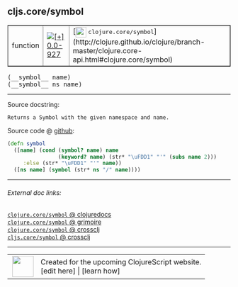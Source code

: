 ## cljs.core/symbol



 <table border="1">
<tr>
<td>function</td>
<td><a href="https://github.com/cljsinfo/cljs-api-docs/tree/0.0-927"><img valign="middle" alt="[+] 0.0-927" title="Added in 0.0-927" src="https://img.shields.io/badge/+-0.0--927-lightgrey.svg"></a> </td>
<td>
[<img height="24px" valign="middle" src="http://i.imgur.com/1GjPKvB.png"> <samp>clojure.core/symbol</samp>](http://clojure.github.io/clojure/branch-master/clojure.core-api.html#clojure.core/symbol)
</td>
</tr>
</table>


 <samp>
(__symbol__ name)<br>
</samp>
 <samp>
(__symbol__ ns name)<br>
</samp>

---





Source docstring:

```
Returns a Symbol with the given namespace and name.
```


Source code @ [github](https://github.com/clojure/clojurescript/blob/r1006/src/cljs/cljs/core.cljs#L1071-L1076):

```clj
(defn symbol
  ([name] (cond (symbol? name) name
                (keyword? name) (str* "\uFDD1" "'" (subs name 2)))
     :else (str* "\uFDD1" "'" name))
  ([ns name] (symbol (str* ns "/" name))))
```

<!--
Repo - tag - source tree - lines:

 <pre>
clojurescript @ r1006
└── src
    └── cljs
        └── cljs
            └── <ins>[core.cljs:1071-1076](https://github.com/clojure/clojurescript/blob/r1006/src/cljs/cljs/core.cljs#L1071-L1076)</ins>
</pre>

-->

---



###### External doc links:

[`clojure.core/symbol` @ clojuredocs](http://clojuredocs.org/clojure.core/symbol)<br>
[`clojure.core/symbol` @ grimoire](http://conj.io/store/v1/org.clojure/clojure/1.7.0-beta3/clj/clojure.core/symbol/)<br>
[`clojure.core/symbol` @ crossclj](http://crossclj.info/fun/clojure.core/symbol.html)<br>
[`cljs.core/symbol` @ crossclj](http://crossclj.info/fun/cljs.core.cljs/symbol.html)<br>

---

 <table>
<tr><td>
<img valign="middle" align="right" width="48px" src="http://i.imgur.com/Hi20huC.png">
</td><td>
Created for the upcoming ClojureScript website.<br>
[edit here] | [learn how]
</td></tr></table>

[edit here]:https://github.com/cljsinfo/cljs-api-docs/blob/master/cljsdoc/cljs.core/symbol.cljsdoc
[learn how]:https://github.com/cljsinfo/cljs-api-docs/wiki/cljsdoc-files

<!--

This information was too distracting to show to readers, but I'll leave it
commented here since it is helpful to:

- pretty-print the data used to generate this document
- and show how to retrieve that data



The API data for this symbol:

```clj
{:ns "cljs.core",
 :name "symbol",
 :signature ["[name]" "[ns name]"],
 :history [["+" "0.0-927"]],
 :type "function",
 :full-name-encode "cljs.core/symbol",
 :source {:code "(defn symbol\n  ([name] (cond (symbol? name) name\n                (keyword? name) (str* \"\\uFDD1\" \"'\" (subs name 2)))\n     :else (str* \"\\uFDD1\" \"'\" name))\n  ([ns name] (symbol (str* ns \"/\" name))))",
          :title "Source code",
          :repo "clojurescript",
          :tag "r1006",
          :filename "src/cljs/cljs/core.cljs",
          :lines [1071 1076]},
 :full-name "cljs.core/symbol",
 :clj-symbol "clojure.core/symbol",
 :docstring "Returns a Symbol with the given namespace and name."}

```

Retrieve the API data for this symbol:

```clj
;; from Clojure REPL
(require '[clojure.edn :as edn])
(-> (slurp "https://raw.githubusercontent.com/cljsinfo/cljs-api-docs/catalog/cljs-api.edn")
    (edn/read-string)
    (get-in [:symbols "cljs.core/symbol"]))
```

-->
